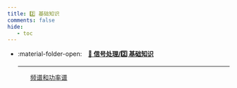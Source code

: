 ```yaml
---
title: 2️⃣ 基础知识
comments: false
hide:
   - toc
---
```


<div class="grid cards index-info" markdown>

-   :material-folder-open:&emsp;__[🍒 信号处理/2️⃣ 基础知识](./index.md)__

	---

	&emsp;&emsp;[频谱和功率谱](./A.md)

</div>